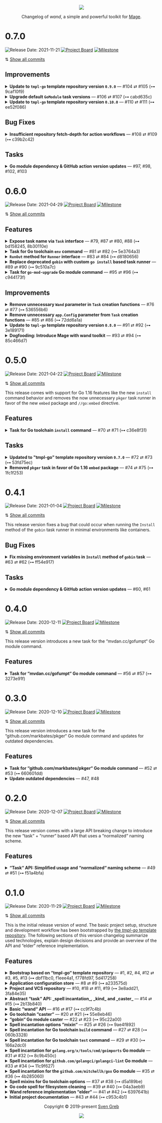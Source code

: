 <p align="center"><img src="https://raw.githubusercontent.com/svengreb/wand/main/assets/images/repository-hero.svg?sanitize=true"/></p>

<p align="center">Changelog of <em>wand</em>, a simple and powerful toolkit for <a href="https://magefile.org" target="_blank" rel="noreferrer">Mage</a>.</p>

<!--lint disable no-duplicate-headings no-duplicate-headings-in-section-->

# 0.7.0

![Release Date: 2021-11-21](https://img.shields.io/static/v1?style=flat-square&label=Release%20Date&message=2021-11-21&colorA=4c566a&colorB=88c0d0) [![Project Board](https://img.shields.io/static/v1?style=flat-square&label=Project%20Board&message=0.7.0&logo=github&logoColor=eceff4&colorA=4c566a&colorB=88c0d0)](https://github.com/svengreb/wand/projects/11) [![Milestone](https://img.shields.io/static/v1?style=flat-square&label=Milestone&message=0.6.0&logo=github&logoColor=eceff4&colorA=4c566a&colorB=88c0d0)](https://github.com/svengreb/wand/milestone/8)

⇅ [Show all commits][157]

## Improvements

<details>
<summary><strong>Update to <code>tmpl-go</code> template repository version <code>0.9.0</code></strong> — #104 ⇄ #105 (⊶ 9caf10f9)</summary>

↠ Updated to [`tmpl-go` version `0.9.0`][164] which…

1. [updated to `golangci-lint` version `1.43.0`][165] — new linters are introduced and configurations of already supported ones are improved or added.
2. [updated the Go module to Go `1.17`][166].
3. [optimized the GitHub action workflows for Go and Node][167] — the `ci` workflow has been optimized by splitting it into new `ci-go` and `ci-node` workflows.
4. [updated to the `tmpl` template repository version `0.10.0`][168].

See the [full `tmpl-go` version `0.9.0` changelog][164] for all details.

</details>

<details>
<summary><strong>Upgrade default <code>GoModule</code> task versions</strong> — #106 ⇄ #107 (⊶ cabd635c)</summary>

↠ Most of the [`GoModule` tasks][169] used an outdated default Go module version so the following tasks have been updated and adjusted to the currently latest versions:

1. [mvdan.cc/gofumpt][170] — The [`github.com/svengreb/wand/pkg/task/gofumpt` task][171] used version `v0.1.1` and has been updated to [version `0.2.0`][170] by…
   1.1 removing the `-r` flag which has been removed in favor of `gofmt -r`.
   1.2 removing the `-s` flag ([`WithSimplify` option][173]) as it is always enabled.
2. [golang.org/x/tools/cmd/goimports][58] — The [`github.com/svengreb/wand/pkg/task/goimports` task][175] used version `v0.1.0` and has been updated to [version `0.1.7`][176].
3. [github.com/golangci/golangci-lint/cmd/golangci-lint][177] — The [`github.com/svengreb/wand/pkg/task/golangcilint` task][178] used version `v1.39.0` and has been updated to [version `1.43.0`][179]. The configuration has already been updated in #104.

</details>

<details>
<summary><strong>Update to <code>tmpl-go</code> template repository version <code>0.10.0</code></strong> — #110 ⇄ #111 (⊶ ee52f086)</summary>

↠ Updated to [`tmpl-go` version `0.10.0`][184] which…

1. [disables `golangci-lint`'s default excluded issues][185] — this prevents that explicitly enabled rules are not ignored due to the default set of excluded issues.
2. [caches Go dependencies and build outputs in `ci-go` workflow][186] — this improves the workflow execution time.

See the [full `tmpl-go` version `0.10.0` changelog][184] for all details.

</details>

## Bug Fixes

<details>
<summary><strong>Insufficient repository fetch-depth for action workflows</strong> — #108 ⇄ #109 (⊶ c39b2c42)</summary>

↠ The [GitHub action workflows][180] uses the [`actions/checkout` action][181] to fetch the repository that triggered the workflow. However, by default only the history of the latest commit was fetched which resulted in errors when _wand_ tried to extract repository metadata information like the amount of commits ahead of the latest commit. As an example this can be seen when [running the `bootstrap` command in the `test` job of the `ci-go` workflow][182] which failed with an `object not found` error because the history only contained a single commit.

To fix this problem `action/checkout` provides an option to [fetch all history for all tags and branches][183] which is now used to prevent errors like this in the pipeline.

</details>

## Tasks

<details>
<summary><strong>Go module dependency & GitHub action version updates</strong> — #97, #98, #102, #103</summary>

↠ Bumped outdated Go module dependencies and GitHub actions to their latest versions:

- #97 (⊶ 03ab1043) [`github.com/fatih/color`][158] from [v1.10.0 to v1.11.0][159]
- #98 (⊶ 7b2ac860) [`github.com/fatih/color`][158] from [v1.11.0 to v1.12.0][160]
- #102 (⊶ eecbc520) [`github.com/fatih/color`][158] from [v1.12.0 to v1.13.0][161]
- #103 (⊶ b8b906c4) [`actions/setup-node`][115] from [v2.1.5 to v2.4.1][163]

</details>

# 0.6.0

![Release Date: 2021-04-29](https://img.shields.io/static/v1?style=flat-square&label=Release%20Date&message=2021-04-29&colorA=4c566a&colorB=88c0d0) [![Project Board](https://img.shields.io/static/v1?style=flat-square&label=Project%20Board&message=0.6.0&logo=github&logoColor=eceff4&colorA=4c566a&colorB=88c0d0)](https://github.com/svengreb/wand/projects/10) [![Milestone](https://img.shields.io/static/v1?style=flat-square&label=Milestone&message=0.6.0&logo=github&logoColor=eceff4&colorA=4c566a&colorB=88c0d0)](https://github.com/svengreb/wand/milestone/7)

⇅ [Show all commits][133]

## Features

<details>
<summary><strong>Expose task name via <code>Task</code> interface</strong> — #79, #87 ⇄ #80, #88 (⊶ bd158245, 8b30110e)</summary>

↠ Most tasks provided a `TaskName` package constant that contained the name of the task, but this was not an idiomatic and consistent way. To make sure that this information is part of the API, the new `Name() string` method has been added to the [`Task` interface][18].

</details>

<details>
<summary><strong>Task for Go toolchain <code>env</code> command</strong> — #81 ⇄ #82 (⊶ 5e3764a3)</summary>

↠ To support the [`go env` command of the Go toolchain][9], a new [`Task`][18] has been implemented in the new [`env`][144] package that can be used through a [Go toolchain `Runner`][14].
The task is customizable through the following functions:

- `WithEnv(env map[string]string) env.Option` — sets the task specific environment.
- `WithEnvVars(envVars ...string) env.Option` — sets the names of the target environment variables.
- `WithExtraArgs(extraArgs ...string) env.Option` — sets additional arguments to pass to the command.

</details>

<details>
<summary><strong><code>RunOut</code> method for <code>Runner</code> interface</strong> — #83 ⇄ #84 (⊶ d8180656)</summary>

↠ The `Run` method of the [`Runner` interface][153] allows to run a command, but did not return its output. This was blocking when running commands like `go env GOBIN` to [get the path to the `GOBIN` environment variable][141].
To support such uses cases, the new `RunOut(Task) (string, error)` method has been added to the `Runner` interface that runs a command and returns its output.

</details>

<details>
<summary><strong>Replace deprecated <code>gobin</code> with custom <code>go install</code> based task runner</strong> — #89 ⇄ #90 (⊶ 9c510a7c)</summary>

↠ This feature supersedes #78 which documents how the [official deprecation][136] of [`gobin`][8] in favor of the new Go 1.16 [`go install pkg@version`][9] syntax feature should have been handled for this project. The idea was to replace the [`gobin` task runner][148] with a one that leverages [bingo][132], a project similar to `gobin`, that comes with many great features and also allows to manage development tools on a per-module basis. The problem is that `bingo` uses some non-default and nontransparent mechanisms under the hood and automatically generates files in the repository without the option to disable this behavior. It does not make use of the `go install` command but relies on custom dependency resolution mechanisms, making it prone to future changes in the Go toolchain and therefore not a good choice for the maintainability of projects.

### `go install` is still not perfect

Support for the new `go install` features, which allow to install commands without affecting the `main` module, have already been added in #71 as an alternative to `gobin`, but one significant problem was still not addressed: install module/package executables globally without overriding already installed executables of different versions.
Since `go install` will always place compiled binaries in the path defined by `go env GOBIN`, any already existing executable with the same name will be replaced. It is not possible to install a module command with two different versions since `go install` still messes up the local user environment.

### The Workaround: Hybrid `go install` task runner

The solution was to implement a custom [`Runner`][17] that uses `go install` under the hood, but places the compiled executable in a custom cache directory instead of `go env GOBIN`. The runner checks if the executable already exists, installs it if not so, and executes it afterwards.

The concept of storing dependencies locally on a per-project basis is well-known from the [`node_modules` directory][155] of the [Node][4] package manager [npm][3]. Storing executables in a cache directory within the repository (not tracked by Git) allows to use `go install` mechanisms while not affect the global user environment and executables stored in `go env GOBIN`. The runner achieves this by changing the `GOBIN` environment variable to the custom cache directory during the execution of `go install`. This way it bypasses the need for “dirty hacks“ while using a custom output path.

The only known disadvantage is the increased usage of storage disk space, but since most Go executables are small in size anyway, this is perfectly acceptable compared to the clearly outweighing advantages.

Note that the runner dynamically runs executables based on the given task so `Validate() error` is a _NOOP_.

### Upcoming Changes

The solution described above works totally fine, but is still not a clean solution that uses the Go toolchain without any special logic so as soon as the following changes are made to the Go toolchain (Go 1.17 or later), the custom runner will be removed again:

- [golang/go/issues#42088][134] — tracks the process of adding support for the Go module syntax to the `go run` command. This will allow to let the Go toolchain handle the way how compiled executable are stored, located and executed.
- [golang/go#44469][135] — tracks the process of making `go install` aware of the `-o` flag like the `go build` command which is the only reason why the custom runner has been implemented.

### Further Adjustments

Because the new custom task runner dynamically runs executables based on the given task, the [`Bootstrap` method][147] of the [`Wand`][19] reference implementation [`Elder`][143] now additionally allows to pass Go module import paths, optionally including a version suffix (`pkg@version`), to install executables from Go module-based `main` packages into the local cache directory. This way the local development environment can be set up, for e.g. by running it as [startup task][154] in _JetBrains_ IDEs.
The method also ensures that the local cache directory exists and will create a `.gitignore` file that includes ignore pattern for the cache directory.

</details>

<details>
<summary><strong>Task for <code>go-mod-upgrade</code> Go module command</strong> — #95 ⇄ #96 (⊶ c944173f)</summary>

↠ The [github.com/oligot/go-mod-upgrade][137] Go module provides the `go-mod-upgrade` command, a tool that to update outdated Go module dependencies interactively.

To configure and run the `go-mod-upgrade` command, a new [`task.GoModule`][15] has been implemented in the new [`gomodupgrade`][145] package. It can be be run using a [command runner][17] that handles tasks of kind [`KindGoModule`][16].

The task is customizable through the following functions:

- `WithEnv(map[string]string) gomodupgrade.Option` — sets the task specific environment.
- `WithExtraArgs(...string) gomodupgrade.Option` — sets additional arguments to pass to the command.
- `WithModulePath(string) gomodupgrade.Option` — sets the module import path.
- `WithModuleVersion(*semver.Version) gomodupgrade.Option` — sets the module version.

The [`Elder`][11] reference implementation will provide a new [`GoModUpgrade` method][142].

</details>

## Improvements

<details>
<summary><strong>Remove unnecessary <code>Wand</code> parameter in <code>Task</code> creation functions</strong> — #76 ⇄ #77 (⊶ 536556b6)</summary>

↠ Most `Task` creation functions [<sup>1</sup>][149] [<sup>2</sup>][150] [<sup>3</sup>][151] [<sup>4</sup>][152] required a `Wand` as parameter which was not used but blocked the internal usage for task runners. Therefore these parameters have been removed. When necessary, it can be added individually later on or can be reintroduced through a dedicated function with extended parameters to cover different use cases.

</details>

<details>
<summary><strong>Remove unnecessary <code>app.Config</code> parameter from <code>Task</code> creation functions</strong> — #85 ⇄ #86 (⊶ 72dd6a1a)</summary>

↠ Some functions that create a [`Task`][18] required an [`app.Config` struct][146], but most tasks did not use the data in any way. To improve the code quality and simplify the internal usage of tasks these parameters have been removed as well as the field from the structs that implement the `Task` interfaces.

</details>

<details>
<summary><strong>Update to <code>tmpl-go</code> template repository version <code>0.8.0</code></strong> — #91 ⇄ #92 (⊶ 3e189171)</summary>

↠ Updated to [`tmpl-go` version `0.8.0`][138] which [updates `golangci-lint` to version `1.39.0`][139] and [the `tmpl` repository version `0.9.0`][140].

</details>

<details>
<summary><strong>Dogfooding: Introduce Mage with wand toolkit</strong> — #93 ⇄ #94 (⊶ 85c466d7)</summary>

↠ The project only used _GitHub Action_ workflows for CI but not _Mage_ to automate tasks for itself though.
Following the [“dogfooding“ concept][156] _Mage_ has finally been added to the repository, using wand as toolkit through the [`Elder` wand reference][143] implementation.

</details>

# 0.5.0

![Release Date: 2021-04-22](https://img.shields.io/static/v1?style=flat-square&label=Release%20Date&message=2021-04-22&colorA=4c566a&colorB=88c0d0) [![Project Board](https://img.shields.io/static/v1?style=flat-square&label=Project%20Board&message=0.5.0&logo=github&logoColor=eceff4&colorA=4c566a&colorB=88c0d0)](https://github.com/svengreb/wand/projects/9) [![Milestone](https://img.shields.io/static/v1?style=flat-square&label=Milestone&message=0.5.0&logo=github&logoColor=eceff4&colorA=4c566a&colorB=88c0d0)](https://github.com/svengreb/wand/milestone/6)

⇅ [Show all commits][123]

This release comes with support for Go 1.16 features like the new `install` command behavior and removes the now unnecessary `pkger` task runner in favor of the new `embed` package and `//go:embed` directive.

## Features

<details>
<summary><strong>Task for Go toolchain <code>install</code> command</strong> — #70 ⇄ #71 (⊶ c36e8f31)</summary>

↠ As of Go version 1.16 [`go install $pkg@$version`][125] allows to install commands without affecting the `main` module. Additionally commands like `go build` and `go test` no longer modify `go.mod` and `go.sum` files by default but report an error if a module requirement or checksum needs to be added or updated (as if the `-mod=readonly` flag were used).
This can be used as alternative to the already existing [`gobin` runner][129].

To support the [`go install` command of the Go toolchain][9], a new [`Task`][18] has been implemented in the new [`install`][131] package that can be used through a [Go toolchain `Runner`][14].
The task is customizable through the following functions:

- `WithEnv(env map[string]string) install.Option` — sets the task specific environment.
- `WithModulePath(path string) install.Option` — sets the module import path.
- `WithModuleVersion(version *semver.Version) install.Option` — sets the module version.

</details>

## Tasks

<details>
<summary><strong>Updated to "tmpl-go" template repository version <code>0.7.0</code></strong> — #72 ⇄ #73 (⊶ 53fd75ec)</summary>

↠ Updated to ["tmpl-go" version 0.7.0][124] which comes with updates to GitHub Actions and Node development dependencies.

</details>

<details>
<summary><strong>Removed <code>pkger</code> task in favor of Go 1.16 <code>embed</code> package</strong> — #74 ⇄ #75 (⊶ 1fc1f253)</summary>

↠ In #52 a task for the [github.com/markbates/pkger][12] Go module was added, a tool for embedding static files into Go binaries.
The issue also includes the “Official Static Assets Embedding“ section which mentions that the task might be removed later on again as soon as [Go 1.16][126] will be released as it comes with [toolchain support for embedding static assets (files)][127] through the [`embed` package][128]. Also see [markbates/pkger#114][7] for more details about the project future of `pkger`.

The [`pkger` package][130] has been removed and the `//go:embed` directive should be used instead.

</details>

# 0.4.1

![Release Date: 2021-01-04](https://img.shields.io/static/v1?style=flat-square&label=Release%20Date&message=2021-01-04&colorA=4c566a&colorB=88c0d0) [![Project Board](https://img.shields.io/static/v1?style=flat-square&label=Project%20Board&message=0.4.1&logo=github&logoColor=eceff4&colorA=4c566a&colorB=88c0d0)](https://github.com/svengreb/wand/projects/8) [![Milestone](https://img.shields.io/static/v1?style=flat-square&label=Milestone&message=0.4.1&logo=github&logoColor=eceff4&colorA=4c566a&colorB=88c0d0)](https://github.com/svengreb/wand/milestone/5)

⇅ [Show all commits][116]

This release version fixes a bug that could occur when running the `Install` method of the `gobin` task runner in minimal environments like containers.

## Bug Fixes

<details>
<summary><strong>Fix missing environment variables in <code>Install</code> method of <code>gobin</code> task</strong> — #63 ⇄ #62 (⊶ ff54e917)</summary>

↠ Fixed possible errors like

```raw
build cache is required, but could not be located: GOCACHE is not defined and neither $XDG_CACHE_HOME nor $HOME are defined
```

when running the method in minimal environments like containers by ensuring that the inherited OS environment is prepended before applying custom environment variables.

Before the [`Install` method of the `gobin` task runner][121] has set the environment of the command that gets executed initially to [`os.Environ()`][118], but has overwritten it later on with custom variables configured through the [`WithEnv(map[string]string)` option][120].

This change also improves the debugging process by including the combined output (`stdout` + `stderr`) in the error when the command execution fails.

</details>

## Tasks

<details>
<summary><strong>Go module dependency & GitHub action version updates</strong> — #60, #61</summary>

↠ Bumped outdated Go module dependencies and GitHub actions to their latest versions:

- #60 (⊶ 3fd3f8b4) [`actions/setup-node`][115] from [v2.1.3 to v2.1.4][114]
- #61 (⊶ 6dd713e5) [`github.com/magefile/mage`][119] from [v1.10.0 to v1.11.0][117] - This release finally introduces a long-time requested feature: [Target functions with arguments][122]!
  This allows to pass parameters to targets from the CLI to make functions even more dynamic.

</details>

# 0.4.0

![Release Date: 2020-12-11](https://img.shields.io/static/v1?style=flat-square&label=Release%20Date&message=2020-12-11&colorA=4c566a&colorB=88c0d0) [![Project Board](https://img.shields.io/static/v1?style=flat-square&label=Project%20Board&message=0.4.0&logo=github&logoColor=eceff4&colorA=4c566a&colorB=88c0d0)](https://github.com/svengreb/wand/projects/7) [![Milestone](https://img.shields.io/static/v1?style=flat-square&label=Milestone&message=0.4.0&logo=github&logoColor=eceff4&colorA=4c566a&colorB=88c0d0)](https://github.com/svengreb/wand/milestone/4)

⇅ [Show all commits][109]

This release version introduces a new task for the “mvdan.cc/gofumpt“ Go module command.

## Features

<details>
<summary><strong>Task for “mvdan.cc/gofumpt“ Go module command</strong> — #56 ⇄ #57 (⊶ 3273e91f)</summary>

↠ The [mvdan.cc/gofumpt][112] Go module provides the `gofumpt` command, a tool that enforces a stricter format than [`gofmt`][10] and [provides additional rules][110], while being backwards compatible. It is a modified fork of `gofmt` so it can be used as a drop-in replacement.

To configure and run the `gofumpt` command, a new [`task.GoModule`][15] has been implemented in the new [gofumpt][113] package that can be run using the [gobin command runner][13] or any other [command runner][17] that handles tasks of kind [`KindGoModule`][16].

The task is customizable through the following functions:

- `WithEnv(map[string]string) gofumpt.Option` — sets the task specific environment.
- `WithExtraArgs(...string) gofumpt.Option` — sets additional arguments to pass to the command.
- `WithExtraRules(bool) gofumpt.Option` — indicates whether `gofumpt`‘s extra rules should be enabled. See the [repository documentation for a listing of available rules][110].
- `WithListNonCompliantFiles(bool) gofumpt.Option` — indicates whether files, whose formatting are not conform to the style guide, are listed.
- `WithModulePath(string) gofumpt.Option` — sets the module import path.
- `WithModuleVersion(*semver.Version) gofumpt.Option` — sets the module version.
- `WithPaths(...string) gofumpt.Option` — sets the paths to search for Go source files. By default all directories are scanned recursively starting from the current working directory.
- `WithReportAllErrors(bool) gofumpt.Option` — indicates whether all errors should be printed instead of only the first 10 on different lines.
- `WithSimplify(bool) gofumpt.Option` — indicates whether code should be simplified.

The “elder“ reference implementation provides the new [`Gofumpt` method][111].

</details>

# 0.3.0

![Release Date: 2020-12-10](https://img.shields.io/static/v1?style=flat-square&label=Release%20Date&message=2020-12-10&colorA=4c566a&colorB=88c0d0) [![Project Board](https://img.shields.io/static/v1?style=flat-square&label=Project%20Board&message=0.3.0&logo=github&logoColor=eceff4&colorA=4c566a&colorB=88c0d0)](https://github.com/svengreb/wand/projects/6) [![Milestone](https://img.shields.io/static/v1?style=flat-square&label=Milestone&message=0.3.0&logo=github&logoColor=eceff4&colorA=4c566a&colorB=88c0d0)](https://github.com/svengreb/wand/milestone/3)

⇅ [Show all commits][97]

This release version introduces a new task for the “github.com/markbates/pkger“ Go module command and updates for outdated dependencies.

## Features

<details>
<summary><strong>Task for “github.com/markbates/pkger“ Go module command</strong> — #52 ⇄ #53 (⊶ 660601dd)</summary>

↠ The [github.com/markbates/pkger][12] Go module provides the `pkger` command, a tool for embedding static files into Go binaries.

To configure and run the `pkger` command, a new [`task.GoModule`][15] has been implemented in a the [pkger][107] package that can be run using the [gobin command runner][13] or any other [command runner][17] that handles tasks of kind [`KindGoModule`][16].

The task is customizable through the following functions:

- `WithEnv(env map[string]string) pkger.Option` — sets the task specific environment.
- `WithExtraArgs(extraArgs ...string) pkger.Option` — sets additional arguments to pass to the command.
- `WithIncludes(includes ...string) pkger.Option` — adds the relative paths of files and directories that should be included.
  By default the paths will be detected by `pkger` itself when used within any of the packages of the target Go module.
- `WithModulePath(path string) pkger.Option` — sets the module import path.
- `WithModuleVersion(version *semver.Version) pkger.Option` — sets the module version.

The “elder“ reference implementation provides the new [`Pkger` method][104] including the handling of the [“monorepo“ workaround](#monorepo-workaround).

### Official “Static Assets Embedding“

Please note that the _pkger_ project might be superseded and discontinued due to the official Go toolchain [support for embedding static assets (files)][98] that will most probably be released with [Go version 1.16][6].

Please see the official [draft document][108] and [markbates/pkger#114][7] for more details.

### “Monorepo“ Workaround

_pkger_ tries to mimic the Go standard library and the way how the Go toolchain handles modules, but is therefore also affected by its problems and edge cases.
When the `pkger` command is used from the root of a Go module repository, the directory where the `go.mod` file is located, and there is no valid Go source file, the command will fail because it internally uses the same logic like the [`list` command of the Go toolchain][103] (`go list`).
Therefore a “dummy“ Go source file may need to be created as a workaround. This is mostly only required for repositories that use a [“monorepo“ layout][21] where one or more `main` packages are placed in a subdirectory relative to the root directory, e.g. `apps` or `cmd`. For repositories where the root directory already has a Go package, that does not contain any build constraints/tags, or uses a “library“ layout, a “dummy“ file is probably not needed.
Please see [markbates/pkger#109][100] and [markbates/pkger#121][101] for more details.

The new [`Pkger` method][104] of the [“elder“ reference implementation][11] handles the creation of a temporary “dummy“ file that gets deleted automatically when the tasks finishes in order to avoid the need for the user to add such a file to the repository and commit it into the VCS.

</details>

<details>
<summary><strong>Update outdated dependencies</strong> — #47, #48</summary>

↠ Bumped outdated Go module dependencies to their latest versions:

- #47 (⊶ 41e11b94) [`github.com/Masterminds/semver/v3`][106] from [3.1.0 to 3.1.1][102] — Fixes an issue with generated regular expression operations.
- #48 (⊶ 41e11b94) [`github.com/imdario/mergo`][105] from [0.3.9 to 0.3.11][99] — Includes a bunch of bug fixes that were pending, removes unused test code, reverts a faulty PR and announces a code freeze in preparation for a “cleanroom“ implementation with a new API in order to allow the codebase to be maintainable and clear again.

</details>

# 0.2.0

![Release Date: 2020-12-07](https://img.shields.io/static/v1?style=flat-square&label=Release%20Date&message=2020-12-07&colorA=4c566a&colorB=88c0d0) [![Project Board](https://img.shields.io/static/v1?style=flat-square&label=Project%20Board&message=0.2.0&logo=github&logoColor=eceff4&colorA=4c566a&colorB=88c0d0)](https://github.com/svengreb/wand/projects/5) [![Milestone](https://img.shields.io/static/v1?style=flat-square&label=Milestone&message=0.2.0&logo=github&logoColor=eceff4&colorA=4c566a&colorB=88c0d0)](https://github.com/svengreb/wand/milestone/2)

⇅ [Show all commits][87]

This release version comes with a large API breaking change to introduce the new “task“ + “runner“ based API that uses a “normalized“ naming scheme.

## Features

<details>
<summary><strong>“Task“ API: Simplified usage and “normalized“ naming scheme</strong> — #49 ⇄ #51 (⊶ f51a4bfa)</summary>

↠ With #14 the “abstract“ _wand_ API was introduced with a naming scheme is inspired by the fantasy novel [“Harry Potter“][22] that was used to to define interfaces.
The main motivation was to create a matching naming to the overall “magic“ topic and the actual target project [Mage][1], but in retrospect this is way too abstract and confusing.

The goal of this change was to…

- rewrite the API to **make it way easier to use**.
- use a **“normal“ naming scheme**.
- improve all **documentations to be more user-scoped** and provide **guides and examples**.

#### New API Concept

The basic mindset of the API will remain partially the same, but it will be designed around the concept of **tasks** and the ways to **run** them.

##### Command Runner

[🅸 `task.Runner`][17] is a new base interface that runs a command with parameters in a specific environment. It can be compared to the previous [🅸 `cast.Caster`][60] interface, but provides a cleaner method set accepting the new [🅸 `task.Task`][18] interface.

- 🅼 `Handles() task.Kind` — returns the supported [task kind][88].
- 🅼 `Run(task.Task) error` — runs a command.
- 🅼 `Validate() error` — validates the runner.

The new [🅸 `task.RunnerExec`][93] interface is a specialized `task.Runner` and serves as an abstract representation for a command or action, in most cases a (binary) [executable][96] of external commands or Go module `main` packages, that provides corresponding information like the path to the executable. It can be compared to the previous [`BinaryCaster`][59] interface, but also comes with a cleaner method set and a more appropriate name.

- 🅼 `FilePath() string` — returns the path to the (binary) command executable.

##### Tasks

[🅸 `task.Task`][18] is the new interface that is scoped for Mage [“target“][94] usage. It can be compared to the previous [🅸 `spell.Incantation`][62] interface, but provides a smaller method set without `Formula() []string`.

- 🅼 `Kind() task.Kind` — returns the [task kind][88].
- 🅼 `Options() task.Options` — returns the [task options][92].

The new [🅸 `task.Exec`][91] interface is a specialized `task.Task` and serves as an abstract task for an executable command. It can be compared to the previous [`Binary`][89] interface, but also comes with the new `BuildParams() []string` method that enables a more flexible usage by exposing the parameters for command runner like `task.RunnerExec` and also allows to compose with other tasks. See the Wikipedia page about [the anatomy of a shell CLI][95] for more details about parameters.

- 🅼 `BuildParams() []string` — builds the parameters for a command runner where parameters can consist of options, flags and arguments.
- 🅼 `Env() map[string]string` — returns the task specific environment.

The new [🅸 `task.GoModule`][15] interface is a specialized `task.Exec` for a executable Go module command. It can be compared to the previous [`spell.GoModule`][90] interface and the method set has not changed except a renaming of the `GoModuleID() *project.GoModuleID` to the more appropriate name `ID() *project.GoModuleID`. See the official [Go module reference documentation][20] for more details about Go modules.

- 🅼 `ID() *project.GoModuleID` — returns the identifier of a Go module.

#### New API Naming Scheme

The following listing shows the new name concept and how the previous API components can be mapped to the changes:

1. **Runner** — A component that runs a command with parameters in a specific environment, in most cases a (binary) [executable][96] of external commands or Go module `main` packages. The current API component that can be compared to runners is [🅸 `cast.Caster`][60] and its specialized interfaces.
2. **Tasks** — A component that is scoped for Mage [“target“][94] usage in order to run a action. The current API component that can be compared to tasks is [🅸 `spell.Incantation`][62] and its specialized interfaces.

#### API Usage

Even though the API has been changed quite heavily, the basic usage almost did not change.

→ **A `task.Task` can only be run through a `task.Runner`!**

Before a `spell.Incantation` was passed to a `cast.Caster` in order to run it, in most cases a (binary) executable of a command that uses the `Formula() []string` method of `spell.Incantation` to pass the result as parameters.
The new API works the same: A `task.Task` is passed to a `task.Runner` that calls the `BuildParams() []string` method when the runner is specialized for (binary) executable of commands.

#### Improved Documentations

Before the documentation was mainly scoped on technical details, but lacked more user-friendly sections about topics like the way how to implement own API components, how to compose the [“elder“ reference implementation][11] or usage examples for single or [monorepo][21] project layouts.

##### User Guide

Most of the current sections have been rewritten or removed entirely while new sections now provide more user-friendly guides about how to…

- use or compose the [“elder“ reference implementation][11].
- build own tasks and runners using the new API.
- structure repositories independent of the layout, single or “monorepo“.

##### Usage Examples

Some examples have been added, that are linked and documented in the user guides described above, to show how to…

- use or compose the [“elder“ reference implementation][11].
- build own tasks and runners using the new API.
- structure repositories independent of the layout, single or “monorepo“.

</details>

# 0.1.0

![Release Date: 2020-11-29](https://img.shields.io/static/v1?style=flat-square&label=Release%20Date&message=2020-11-29&colorA=4c566a&colorB=88c0d0) [![Project Board](https://img.shields.io/static/v1?style=flat-square&label=Project%20Board&message=0.1.0&logo=github&logoColor=eceff4&colorA=4c566a&colorB=88c0d0)](https://github.com/svengreb/wand/projects/4) [![Milestone](https://img.shields.io/static/v1?style=flat-square&label=Milestone&message=0.1.0&logo=github&logoColor=eceff4&colorA=4c566a&colorB=88c0d0)](https://github.com/svengreb/wand/milestone/1)

⇅ [Show all commits][23]

This is the initial release version of _wand_.
The basic project setup, structure and development workflow has been bootstrapped by [the _tmpl-go_ template repository][35].
The following sections of this version changelog summarize used technologies, explain design decisions and provide an overview of the API and “elder“ reference implementation.

## Features

<details>
<summary><strong>Bootstrap based on “tmpl-go“ template repository</strong> — #1, #2, #4, #12 ⇄ #3, #5, #13 (⊶ dbf11bc0, f1eee4a1, f778fd97, 5d417258)</summary>

<p align="center"><img src="https://github.com/svengreb/tmpl-go/blob/main/assets/images/repository-hero.svg?raw=true"/></p>

↠ Bootstrapped the basic project setup, structure and development workflow [from version 0.3.0][33] of the [“tmpl-go“ template repository][35].
Project specific files like the repository hero image, documentations and GitHub issue/PR templates have been adjusted.

</details>

<details>
<summary><strong>Application configuration store</strong> — #8 ⇄ #9 (⊶ a233575d)</summary>

↠ Like described in [the `/apps` directory documentation][34] of the _tmpl-go_ template repository, _wand_ also aims to support the [monorepo][21] layout.
In order to manage multiple applications, their information and metadata is recorded in a configuration store where each entry is identified by a unique ID, usually the name of the application. The `pkg/app` package provides two interfaces and an unexported struct that implements it that can be used through the exported `NewStore() Store` function.

- 🆃 `pkg/app.Config` — A `struct` type that holds information and metadata of an application.
- 🅸 `pkg/app.Store` — A storage that provides methods to record application configurations:
  - `Add(*Config)` — Adds a application configuration.
  - `Get(string) (*Config, error)` — Returns the application configuration for the given name or nil along with an error when not stored.
- 🆃 `appStore` — A storage for application configurations.
- 🅵 `NewStore() Store` — Creates a new store for application configurations.

</details>

<details>
<summary><strong>Project and VCS repository</strong> — #10, #18 ⇄ #11, #19 (⊶ 3e8add21, 3fa84e35)</summary>

↠ In [GH-9][38] the store and configuration for applications has been implemented. _wand_ applications are not standalone but part of a project which in turn is stored in a repository of [a VCS like Git][39]. In case of _wand_ this can also be a [monorepo][21] to manage multiple applications, but there is always only a single project which all these applications are part of.
To store project and VCS repository information, some of the newly implemented packages provide the following types:

- 🆃 `pkg/project.Metadata` — A `struct` type that stores information and metadata of a project.
- 🆃 `pkg/project.GoModuleID` — A `struct` type that stores partial information to identify a [Go module][20].
- 🆃 `pkg/vcs.Kind` — A `struct` type that defines the kind of a `pkg/vcs.Repository`.
- 🅸 `pkg/vcs.Repository` — A `interface` type to represents a VCS repository that provides methods to receive repository information:
  - `Kind() Kind` — returns the repository `pkg/vcs.Kind`.
  - `DeriveVersion() error` — derives the repository version based on the `pkg/vcs.Kind`.
  - `Version() interface{}` — returns the repository version.
- 🆃 `pkg/vcs/git.Git` — A `struct` type that implements `pkg/vcs.Repository` to represent a [Git][2] repository.
- 🆃 `pkg/vcs/git.Version` — A `struct` type that stores version information and metadata derived from a [Git][2] repository.
- 🆃 `pkg/vcs/none.None` — A `struct` type that implements `pkg/vcs.Repository` to represent a nonexistent repository.

</details>

<details>
<summary><strong>Abstract “task“ API: _spell incantation_, _kind_ and _caster_</strong> — #14 ⇄ #15 (⊶ 2b13b840)</summary>

↠ The _wand_ API is inspired by the fantasy novel [“Harry Potter“][22] and uses an abstract view to define interfaces. The main motivation to create a matching naming to the overall “magic“ topic and the actual target project [Mage][1]. This might be too abstract for some, but is kept understandable insofar as it should allow everyone to use the “task“ API and to derive their own tasks from it.

- 🅸 `cast.Caster` — A `interface` type that casts a `spell.Incantation` using a command for a specific `spell.Kind`:
  - `Cast(spell.Incantation) error` — casts a spell incantation.
  - `Handles() spell.Kind` — returns the spell kind that can be casted.
  - `Validate() error` — validates the caster command.
- 🅸 `cast.BinaryCaster` — A `interface` type that composes `cast.Caster` to run commands using a binary executable:
  - `GetExec() string` — returns the path to the binary executable of the command.
- 🅸 `spell.Incantation` — A `interface` type that is the abstract representation of parameters for a command or action:
  - `Formula() []string` — returns all parameters of a spell.
  - `Kind() Kind` — returns the Kind of a spell.
  - `Options() interface{}` — return the options of a spell.
- 🅸 `cast.Binary` — A `interface` type that composes `cast.Caster` for commands which are using a binary executable:
  - `Env() map[string]string` — returns additional environment variables.
- 🅸 `cast.GoCode` — A `interface` type that composes `cast.Caster` for actions that can be casted without a `cast.Caster`:
  - `Cast() (interface{}, error)` — casts itself.
- 🅸 `cast.GoModule` — A `interface` type that composes `cast.Binary` for commands that are compiled from a [Go module][20]
  - `GoModuleID() *project.GoModuleID` — returns the identifier of a Go module.
- 🆃 `spell.Kind` — A `struct` type that defines the kind of a spell.

The API components can be roughly translated to their purpose:

- `cast.Caster` → an executable command
  It validates the command and defines which `spell.Kind` can be handled by this caster. It could be executed without parameters (`spell.Incantation`), but in most cases needs at least one parameter.
  - `cast.BinaryCaster` → a composed `cast.Caster` to run commands using a binary executable.
    It ensures that the executable file exists and stores information like the path. It could also be executed without parameters (`spell.Incantation`), but would not have any effect im many cases.
- `spell.Incantation` → the parameters of a executable command
  It assemble all parameters based on the given options and ensures the they are correctly formatted for the execution in a shell environment. Except for special incantations like `spell.GoCode` a incantation cannot be used alone but must be passed to a `cast.Caster` that is able to handle the `spell.Kind` of this incantation.
  - `spell.Binary` → a composed `spell.Incantation` to run commands that are using binary executable.
    It can inject or override environment variables in the shell environment in which the the command will be run.
  - `spell.GoCode` → a composed `spell.Incantation` for pure Go code instead of a (binary) executable command.
    It can “cast itself“, e.g. to simply delete a directory using packages like `os` from the Go standard library. It has been designed this way to also allow such tasks to be handled by the incantation API.
  - `spell.GoModule` → a composed `spell.Binary` to run binary commands managed by a [Go module][20], in other words executables installed in `GOBIN` or received via `go get`.
    It requires the module identifier (`path@version`) in order to download and run the executable.

</details>

<details>
<summary><strong>Basic “wand“ API</strong> — #16 ⇄ #17 (⊶ cc9f7c4b)</summary>

↠ In [GH-15][37] some parts of the _wand_ API have been implemented in form of spell _incantations_, _kinds_ and _casters_, inspired by the fantasy novel [“Harry Potter“][22] as an abstract view to define interfaces. In [GH-9][38] and [GH-11][36] the API implementations for an application configuration store as well as project and VCS repository metadata were introduced.
These implementations are usable in a combined form via the main _wand_ API that consists of the following types:

- 🅸 `wand.Wand` — A `interface` type that manages a project and its applications and stores their metadata. Applications are registered using a unique name and the stored metadata can be received based on this name:
  - `GetAppConfig(appName string) (app.Config, error)` — returns an application configuration.
  - `GetProjectMetadata() project.Metadata` — returns the project metadata.
  - `RegisterApp(name, displayName, pathRel string) error` — registers a new application.
- 🆃 `wand.ctxKey` — A `struct` type that serves as context key used to wrap a `wand.Wand`.
- 🅵 `wand.GetCtxKey() interface{}` — A `func` type that returns the key used to wrap a `wand.Wand`.
- 🅵 `wand.WrapCtx(parentCtx context.Context, wand Wand) context.Context` — A `func` type that wraps the given `wand.Wand` into the parent context. Use `wand.GetCtxKey() interface{}` to receive the key used to wrap the `wand.Wand`.

</details>

<details>
<summary><strong>Go toolchain “caster“</strong> — #20 ⇄ #21 (⊶ 55e8eb46)</summary>

↠ To use the Go toolchain, also known as [the `go` command][45], a new [caster][60] (introduced in #14) has been implemented.
The new [`ErrCast`][78] `struct` type unifies the handling of errors in the [cast][42] package.

The [`Validate` function][52] of the new caster returns an error of type `*cast.ErrCast` when the `go` binary executable does not exist at the configured path or when it is also not available in the [executable search paths][86] of the current environment.

</details>

<details>
<summary><strong>“gobin“ Go module caster</strong> — #22 ⇄ #23 (⊶ 95c22a00)</summary>

##### Go Executable Installation

When installing a Go executable from within a [Go module][20] directory using the [`go install` command][9], it is installed into the Go executable search path that is defined through [the `GOBIN` environment variable][47] and can also be shown and modified using the [`go env` command][49]. Even though the executable gets installed globally, the [`go.mod` file][83] will be updated to include the installed packages since this is the default behavior of [the `go get` command][48] when running in [_module_ mode][40].

Next to this problem, the installed executable will also overwrite any executable of the same module/package that was installed already, but maybe from a different version. Therefore only one version of a executable can be installed at a time which makes it impossible to work on different projects that use the same tool but with different versions.

##### History & Future

The local installation of executables built from Go modules/packages has always been a somewhat controversial point which unfortunately, partly for historical reasons, does not offer an optimal and user-friendly solution up to now. The [`go` command][45] is a fantastic toolchain that provides many great features one would expect to be provided out-of-the-box from a modern and well designed programming language without the requirement to use a third-party solution: from compiling code, running unit/integration/benchmark tests, quality and error analysis, debugging utilities and many more.
Unfortunately the way the [`go install` command][9] of Go versions less or equal to 1.15 handles the installation of an Go module/package executable is still not optimal.

The general problem of tool dependencies is a long-time known issue/weak point of the current Go toolchain and is a highly rated change request from the Go community with discussions like [golang/go#30515][27], [golang/go#25922][25] and [golang/go#27653][26] to improve this essential feature, but they‘ve been around for quite a long time without a solution that works without introducing breaking changes and most users and the Go team agree on.
Luckily, this topic was finally picked up for [the next upcoming Go release version 1.16][6] and [gh-golang/go#40276][5] introduces a way to install executables in module mode outside a module. The [release note preview also already includes details about this change][41] and how installation of executables from Go modules will be handled in the future.

##### The Workaround

Beside the great news and anticipation about an official solution for the problem the usage of a workaround is almost inevitable until Go 1.16 is finally released.

The [official Go wiki][24] provides a section on [“How can I track tool dependencies for a module?”][84] that describes a workaround that tracks tool dependencies. It allows to use the Go module logic by using a file like `tools.go` with a dedicated `tools` build tag that prevents the included module dependencies to be picked up included for normal executable builds. This approach works fine for non-main packages, but CLI tools that are only implemented in the `main` package can not be imported in such a file.

In order to tackle this problem, a user from the community created [gobin][8], _an experimental, module-aware command to install/run main packages_.
It allows to install or run main-package commands without “polluting“ the `go.mod` file by default. It downloads modules in version-aware mode into a binary cache path within [the systems cache directory][64].
It prevents problems due to already globally installed executables by placing each version in its own directory. The decision to use a cache directory instead of sub-directories within the `GOBIN` path keeps the system clean.

_gobin_ is still in an early development state, but has already received a lot of positive feedback and is used in many projects. There are also members of the core Go team that have contributed to the project and the chance is high that the changes for Go 1.16 were influenced or partially ported from it.
It is currently the best workaround to…

1. …prevent the Go toolchain to pick up the [`GOMOD` environment variable][49] (see [`go env GOMOD`][49]) that is initialized automatically with the path to the `go.mod` file in the current working directory.
2. …install module/package executables globally without “polluting“ the `go.mod` file.
3. …install module/package executables globally without overriding already installed executables of different versions.

See [gobin‘s FAQ page][32] in the repository wiki for more details about the project.

#### The Go Module Caster

To allow to manage the tool dependency problem, _wand_ uses `gobin` through [a new caster][76] that prevents the “pollution“ of the project `go.mod` file and allows to…

1. …install `gobin` itself into `GOBIN` ([`go env GOBIN`][49]).
2. …cast any [spell incantation][62] of kind [`KindGoModule`][51] by installing the executable globally into the dedicated `gobin` cache.

</details>

<details>
<summary><strong>Spell incantation options “mixin“</strong> — #25 ⇄ #26 (⊶ 9ae4f892)</summary>

↠ To allow to compose, manipulate and read spell incantation options after the initial creation, two new types have been added for the [spell][67] package:

- 🅸 `spell.Options` — A `interface` type as a generic representation for `spell.Incantation` options.
- 🅸 `spell.Mixin` — A `interface` type that allows to compose functions that process `spell.Options` of `spell.Incantation`s.
  - `Apply(Options) (Options, error)` — applies generic `spell.Options` to `spell.Incantation` options.

</details>

<details>
<summary><strong>Spell incantation for Go toolchain <code>build</code> command</strong> — #27 ⇄ #28 (⊶ 060b3328)</summary>

↠ To run the `go build` command of the Go toolchain, a new [`spell.Incantation`][62] has been implemented in the new [build][71] package that can be used through a [Go toolchain caster][77].
The spell incantation is configurable through the following functions:

- `WithBinaryArtifactName(name string) build.Option` — sets the name for the binary build artifact.
- `WithCrossCompileTargetPlatforms(platforms ...string) build.Option` — sets the names of cross-compile platform targets.
- `WithFlags(flags ...string) build.Option` — sets additional flags to pass to the Go `build` command along with the base Go flags.
- `WithGoOptions(goOpts ...spellGo.Option) build.Option` — sets shared Go toolchain commands options.
- `WithOutputDir(dir string) build.Option` — sets the output directory, relative to the project root, for compilation artifacts.

To unify further implementations for the Go toolchain, a new `struct` type is available in the [golang][70] package to store global/shared Go toolchain options that are shared between multiple Go toolchain commands:

- `WithAsmFlags(asmFlags ...string) golang.Option` — sets flags to pass on each `go tool asm` invocation.
- `WithRaceDetector(enableRaceDetector bool) golang.Option` — indicates if the race detector should be enabled.
- `WithTrimmedPath(enableTrimPath bool) golang.Option` — indicates if all file system paths should be removed from the resulting executable.
- `WithEnv(env map[string]string) golang.Option` — adds or overrides Go toolchain command specific environment variables.
- `WithFlags(flags ...string) golang.Option` — sets additional Go toolchain command flags.
- `WithFlagsPrefixAll(flagsPrefixAll bool) golang.Option` — indicates if the values of `-asmflags` and `-gcflags` should be prefixed with the `all=` pattern in order to apply to all packages.
- `WithGcFlags(gcFlags ...string) golang.Option` — sets flags to pass on each `go tool compile` invocation.
- `WithLdFlags(ldFlags ...string) golang.Option` — sets flags to pass on each `go tool link` invocation.
- `WithMixins(mixins ...spell.Mixin) golang.Option` — sets `spell.Mixin`s that can be applied by option consumers.
- `WithTags(tags ...string) golang.Option` — sets Go toolchain tags.

The new [`CompileFormula(opts ...Option) []string` function][53] can be used to compile the formula for these options.

</details>

<details>
<summary><strong>Spell incantation for Go toolchain <code>test</code> command</strong> — #29 ⇄ #30 (⊶ 166a2dc0)</summary>

↠ To run the `go test` command of the Go toolchain, a new [`spell.Incantation`][62] is available in the new [test][72] package that can be used through a [Go toolchain caster][77].
The spell incantation is customizable through the following functions:

- `WithBlockProfileOutputFileName(blockProfileOutputFileName string) test.Option` — sets the file name for the Goroutine blocking profile file.
- `WithCoverageProfileOutputFileName(coverageProfileOutputFileName string) test.Option` — sets the file name for the test coverage profile file.
- `WithCPUProfileOutputFileName(cpuProfileOutputFileName string) test.Option` — sets the file name for the CPU profile file.
- `WithBlockProfile(withBlockProfile bool) test.Option` — indicates if the tests should be run with a Goroutine blocking profiling.
- `WithCoverageProfile(withCoverageProfile bool) test.Option` — indicates if the tests should be run with coverage profiling.
- `WithCPUProfile(withCPUProfile bool) test.Option` — indicates if the tests should be run with CPU profiling.
- `WithFlags(flags ...string) test.Option` — sets additional flags that are passed to the Go "test" command along with the shared Go flags.
- `WithGoOptions(goOpts ...spellGo.Option) test.Option` — sets shared Go toolchain command options.
- `WithMemProfile(withMemProfile bool) test.Option` — indicates if the tests should be run with memory profiling.
- `WithMemoryProfileOutputFileName(memoryProfileOutputFileName string) test.Option` — sets the file name for the memory profile file.
- `WithMutexProfile(withMutexProfile bool) test.Option` — indicates if the tests should be run with mutex profiling.
- `WithMutexProfileOutputFileName(mutexProfileOutputFileName string) test.Option` — sets the file name for the mutex profile file.
- `WithOutputDir(outputDir string) test.Option` — sets the output directory, relative to the project root, for reports like coverage or benchmark profiles.
- `WithoutCache(withoutCache bool) test.Option` — indicates if the tests should be run without test caching that is enabled by Go by default.
- `WithPkgs(pkgs ...string) test.Option` — sets the list of packages to test.
- `WithTraceProfile(withTraceProfile bool) test.Option` — indicates if the tests should be run with trace profiling.
- `WithTraceProfileOutputFileName(traceProfileOutputFileName string) test.Option` — sets the file name for the execution trace profile file.
- `WithVerboseOutput(withVerboseOutput bool) test.Option` — indicates if the test output should be verbose.

</details>

<details>
<summary><strong>Spell incantation for <code>golang.org/x/tools/cmd/goimports</code> Go module</strong> — #31 ⇄ #32 (⊶ 8c9b450c)</summary>

↠ The [golang.org/x/tools/cmd/goimports][58] Go module allows to update Go import lines, adding missing ones and removing unreferenced ones. It also formats code in the same style as [gofmt][10] so it can be used as a replacement. The source code for the `goimports` command can be found in the [golang/tools][28] repository.

To configure and run the `goimports` command, a new [`spell.Incantation`][62] is available in the new [goimports][69] package that can be casted using the [gobin caster][76] or any other [spell caster][60] that handles [spell incantations][62] of kind [`KindGoModule`][51].

The spell incantation is customizable through the following functions:

- `WithEnv(env map[string]string) goimports.Option` — sets the spell incantation specific environment.
- `WithExtraArgs(extraArgs ...string) goimports.Option` — sets additional arguments to pass to the `goimports` command.
- `WithListNonCompliantFiles(listNonCompliantFiles bool) goimports.Option` — indicates whether files, whose formatting are not conform to the style guide, are listed.
- `WithLocalPkgs(localPkgs ...string) goimports.Option` — sets local packages whose imports will be placed after 3rd-party packages.
- `WithModulePath(path string) goimports.Option` — sets the `goimports` module import path. Defaults to `goimports.DefaultGoModulePath`.
- `WithModuleVersion(version *semver.Version) goimports.Option` — sets the `goimports` module version. Defaults to `goimports.DefaultGoModuleVersion`.
- `WithPaths(paths ...string) goimports.Option` — sets the paths to search for Go source files. By default all directories are scanned recursively starting from the current working directory.
- `WithPersistedChanges(persistChanges bool) goimports.Option` — indicates whether results are written to the source files instead of standard output.
- `WithReportAllErrors(reportAllErrors bool) goimports.Option` — indicates whether all errors should be printed instead of only the first 10 on different lines.
- `WithVerboseOutput(verbose bool) goimports.Option` — indicates whether the output should be verbose.

</details>

<details>
<summary><strong>Spell incantation for <code>github.com/golangci/golangci-lint</code> Go module</strong> — #33 ⇄ #34 (⊶ 11c9f627)</summary>

↠ The [github.com/golangci/golangci-lint][54] Go module provides the `golangci-lint` command, a fast, parallel runner for dozens of Go linters Go that uses caching, supports YAML configurations and has integrations with all major IDEs. The source code for the `golangci-lint` command can be found in the [golangci/golangci-lint][29] repository.

To configure and run the `golangci-lint` command, a new [`spell.Incantation`][62] is available in the new [golangcilint][73] package that can be casted using the [gobin caster][76] or any other [spell caster][60] that handles [spell incantations][62] of kind [`KindGoModule`][51].

The spell incantation is customizable through the following functions:

- `WithArgs(args ...string) golangcilint.Option` — sets additional arguments to pass to the `golangci-lint` module command.
- `WithEnv(env map[string]string) golangcilint.Option` — sets the spell incantation specific environment.
- `WithModulePath(path string) golangcilint.Option` — sets the `golangci-lint` module command import path. Defaults to `golangcilint.DefaultGoModulePath`.
- `WithModuleVersion(version *semver.Version) golangcilint.Option` — sets the `golangci-lint` module version. Defaults to `golangcilint.DefaultGoModuleVersion`.
- `WithVerboseOutput(verbose bool) golangcilint.Option` — indicates whether the output should be verbose.

</details>

<details>
<summary><strong>Spell incantation for the <code>github.com/mitchellh/gox</code> Go module</strong> — #35 ⇄ #36 (⊶ 4b285060)</summary>

↠ The [github.com/mitchellh/gox][56] Go module provides the `gox` command, a dead simple, no frills Go cross compile tool that behaves a lot like the standard Go toolchain `build` command.

To configure and run the `gox` command, a new [`spell.Incantation`][62] is available in the new [gox][74] package that can be casted using the [gobin caster][76] or any other [spell caster][60] that handles [spell incantations][62] of kind [`KindGoModule`][51].

The spell incantation is customizable through the following functions:

- `WithEnv(env map[string]string) gox.Option` — sets the spell incantation specific environment.
- `WithGoCmd(goCmd string) gox.Option` — sets the path to the Go toolchain executable.
- `WithOutputTemplate(outputTemplate string) gox.Option` — sets the name template for cross-compile platform targets. Defaults to `gox.DefaultCrossCompileBinaryNameTemplate`.
- `WithGoOptions(goOpts ...spellGo.Option) gox.Option` — sets shared Go toolchain command options.
- `WithGoBuildOptions(goBuildOpts ...spellGoBuild.Option) gox.Option` — sets options for the Go toolchain `build` command.
- `WithModulePath(path string) gox.Option` — sets the `gox` module command import path. Defaults to `gox.DefaultGoModulePath`.
- `WithModuleVersion(version *semver.Version) gox.Option` — sets the `gox` module version. Defaults to `gox.DefaultGoModuleVersion`.
- `WithVerboseOutput(verbose bool) gox.Option` — indicates whether the output should be verbose.

</details>

<details>
<summary><strong>Spell mixins for Go toolchain options</strong> — #37 ⇄ #38 (⊶ d5a189be)</summary>

↠ To support common use cases for debugging and production optimization, some [spell mixins][63] have been implemented in the [golang][70] package:

- 🆂 `MixinImproveDebugging` — A `struct` type that adds linker flags to improve the debugging of binary artifacts. This includes the disabling of inlining and all compiler optimizations tp improve the compatibility for debuggers.
  Note that this mixin will add the `all` prefix for `—gcflags` parameters to make sure all packages are affected. If you disabled the `all` prefix on purpose you need to handle this conflict on your own, e.g. by creating more than one binary artifact each with different build options.
- 🆂 `MixinImproveEscapeAnalysis` — A `struct` type that will add linker flags to improve the escape analysis of binary artifacts.
  Note that this mixin removes the `all` prefix for `—gcflags` parameters to make sure only the target package is affected, otherwise reports for (traverse) dependencies would be included as well. If you enabled the `all` prefix on purpose you need to handle this conflict on your own, e.g. by creating more than one binary artifact each with different build options.
- 🆂 `MixinStripDebugMetadata` — A `struct` type that will add linker flags to strip debug information from binary artifacts. This will include _DWARF_ tables needed for debuggers, but keeps annotations needed for stack traces so panics are still readable. It will also shrink the file size and memory overhead as well as reducing the chance for possible security related problems due to enabled development features or debug information leaks.
  Note that this mixin will add the `all` prefix for `—gcflags` parameters to make sure all packages are affected. If you disabled the `all` prefix on purpose you need to handle this conflict on your own, e.g. by creating more than one binary artifact each with different build options.
- 🆂 `MixinInjectBuildTimeVariableValues` — A `struct` type that will inject build—time values through the `—X` linker flags to populate e.g. application metadata variables.
  It will store a `map[string]string` of key/value pairs to inject to variables at build—time. The key must be the path to the variable in form of `<IMPORT_PATH>.<VARIABLE_NAME>`, e.g. `pkg/internal/support/app.version`. The value is the actual value that will be assigned to the variable, e.g. the application version.
  A field of type [`*project.GoModuleID`][81] will store partial information about the target Go module to inject the key/value pairs from the data map into.

</details>

<details>
<summary><strong>Go code spell for filesystem cleaning</strong> — #39 ⇄ #40 (⊶ 04a3aeb9)</summary>

↠ To clean paths in a filesystem, like application specific output directories, a new [`GoCode` spell incantation][61] is available in the new [clean][68] package that can be used without a [caster][60].

The spell incantation provides the following methods:

- `Clean() ([]string, error)` — removes the configured paths. It returns an error of type `*spell.ErrGoCode` for any error that occurs during the execution of the Go code.

The spell incantation is customizable through the following functions:

- `WithLimitToAppOutputDir(limitToAppOutputDir bool) clean.Option` — indicates whether only paths within the configured application output directory should be allowed.
- `WithPaths(paths ...string) clean.Option` — sets the paths to remove. Note that only paths within the configured application output directory are allowed when `WithLimitToAppOutputDir` is enabled.

</details>

<details>
<summary><strong>Wand reference implementation “elder“</strong> — #41 ⇄ #42 (⊶ 6397641b)</summary>

↠ The default way to use the [_wand_ API][19], with its [casters][42] and [spells][67], is the reference implementation [“elder“][11].
It provides a way to use all _wand_ spells and additionally comes with helper methods to bootstrap a project, validate all _casters_ and simplify logging for process exits:

- `Bootstrap() error` — runs initialization tasks to ensure the wand is operational. This includes the installation of configured caster like [`cast.BinaryCaster`][59] that can handle spell incantations of kind [`spell.KindGoModule`][51].
- `Clean(appName string, opts ...clean.Option) ([]string, error)` — a [`spell.GoCode`][61] to remove configured filesystem paths, e.g. output data like artifacts and reports from previous development, test, production and distribution builds. It returns paths that have been cleaned along with an error of type [`*spell.ErrGoCode`][82] when an error occurred during the execution of the Go code. When any error occurs it will be of type [`*app.ErrApp`][75] or [`*cast.ErrCast`][78]. See the [clean][68] package for all available options.
- `ExitPrintf(code int, verb nib.Verbosity, format string, args ...interface{})` — simplifies the logging for process exits with a suitable [`nib.Verbosity`][79].
- `GetAppConfig(name string) (app.Config, error)` — returns an application configuration. An empty application configuration is returned along with an error of type [`*app.ErrApp`][75] when there is no configuration in the store for the given name.
- `GetProjectMetadata() project.Metadata` — returns metadata of the project.
- `GoBuild(appName string, opts ...build.Option)` — casts the spell incantation for the [`build`][46] command of the [Go toolchain][45]. When any error occurs it will be of type [`*app.ErrApp`][75] or [`*cast.ErrCast`][78]. See the [build][71] package for all available options.
- `Goimports(appName string, opts ...goimports.Option) error` — casts the spell incantation for the [golang.org/x/tools/cmd/goimports][58] Go module command that allows to update Go import lines, add missing ones and remove unreferenced ones. It also formats code in the same style as [`gofmt` command][10] so it can be used as a replacement. When any error occurs it will be of type [`*app.ErrApp`][75] or [`*cast.ErrCast`][78].
  See the [goimports][69] package for all available options. For more details about `goimports` see [the module documentation][58]. The source code of `goimports` is [available in the GitHub repository][28].
- `GolangCILint(appName string, opts ...golangcilint.Option) error` — casts the spell incantation for the [github.com/golangci/golangci-lint/cmd/golangci-lint][55] Go module command, a fast, parallel runner for dozens of Go linters Go that uses caching, supports YAML configurations and has integrations with all major IDEs. When any error occurs it will be of type [`*app.ErrApp`][75] or [`*cast.ErrCast`][78]. See the [golangcilint][73] package for all available options.
  For more details about `golangci-lint` see [the module documentation][55] and the [official website][85]. The source code of `golangci-lint` is [available in the GitHub repository][30].
- `GoTest(appName string, opts ...spellGoTest.Option) error` — casts the spell incantation for the [`test`][50] command of the [Go toolchain][45]. When any error occurs it will be of type [`*app.ErrApp`][75] or [`*cast.ErrCast`][78]. See the [test][72] package for all available options.
- `Gox(appName string, opts ...spellGox.Option) error` — casts the spell incantation for the [github.com/mitchellh/gox][56] Go module command, a dead simple, no frills Go cross compile tool that behaves a lot like the standard Go toolchain [`build`][46] command. When any error occurs it will be of type [`*app.ErrApp`][75] or [`*cast.ErrCast`][78]. See the [gox][74] package for all available options.
  For more details about `gox` see [the module documentation][56]. The source code of `gox` is [available in the GitHub repository][31].
- `RegisterApp(name, displayName, pathRel string) error` — creates and stores a new application configuration. Note that the package path must be relative to the project root directory!
  It returns an error of type [\*app.ErrApp][75] when the application path is not relative to the project root directory, when it is not a subdirectory of it or when any other error occurs.
- `Validate() error` — ensures that all casters are properly initialized and available. It returns an error of type [\*cast.ErrCast][78] when the validation of any of the supported casters fails.
- `New(opts ...Option) (*Elder, error)` — creates a new elder wand.
  The module name is determined automatically using the [`runtime/debug`][66] package. The absolute path to the root directory is automatically set based on the current working directory. Note that the working directory must be set manually when the “magefile“ is not placed in the root directory by pointing Mage to it:
  - `-d <PATH>` option to set the directory from which “magefiles“ are read (defaults to `.`).
  - `-w <PATH>` option to set the working directory where “magefiles“ will run (defaults to value of `-d` flag).
    If any error occurs it will be of type [\*cast.ErrCast][78] or [\*project.ErrProject][80].

It is customizable through the following functions:

- `WithGobinCasterOptions(opts ...castGobin.Option) elder.Option` — sets [“gobin“ caster][43] options.
- `WithGoToolchainCasterOptions(opts ...castGoToolchain.Option) elder.Option` — sets [Go toolchain caster][44] options.
- `WithNib(n nib.Nib) elder.Option` — sets the [log-level based line printer for human-facing messages][57].
- `WithProjectOptions(opts ...project.Option) elder.Option` — sets [project][65] options.

</details>

<details>
<summary><strong>Initial project documentation</strong> — #43 ⇄ #44 (⊶ c953c4b1)</summary>

↠ The initial project documentation includes…

1. …an overview of the project features.
2. …information about the project motivation:
   1. “Why should I use [Mage][1]…“
   2. “…and why _wand_?“
3. …the project design decisions and how to use it:
   1. The overall wording and inspiration.
   2. A basic overview of the API.
   3. An introduction to the “elder“ reference implementation.
4. …information about how to contribute to this project.

</details>

<p align="center">Copyright &copy; 2019-present <a href="https://www.svengreb.de" target="_blank" rel="noreferrer">Sven Greb</a></p>

<p align="center"><a href="https://github.com/svengreb/wand/blob/main/LICENSE" target="_blank" rel="noreferrer"><img src="https://img.shields.io/static/v1.svg?style=flat-square&label=License&message=MIT&logoColor=eceff4&logo=github&colorA=4c566a&colorB=88c0d0"/></a></p>

<!--
+------------------+
+ Formatting Notes +
+------------------+

The `<summary />` tag must be separated with a blank line from the actual item content paragraph,
otherwise Markdown elements are not parsed and rendered!

+------------------+
+ Symbol Reference +
+------------------+
↠ (U+21A0): Start of a log section description
— (U+2014): Separator between a log section title and the metadata
⇄ (U+21C4): Separator between a issue ID and pull request ID in a log metadata
⊶ (U+22B6): Icon prefix for the short commit SHA checksum in a log metadata
⇅ (U+21C5): Icon prefix for the link of the Git commit history comparison on GitHub
-->

<!--lint disable final-definition-->

<!-- Base -->

[1]: https://magefile.org
[2]: https://git-scm.com
[3]: https://www.npmjs.com
[4]: https://nodejs.org

<!-- Shared -->

[5]: https://github.com/golang/go/issues/40276
[6]: https://github.com/golang/go/milestone/145
[7]: https://github.com/markbates/pkger/issues/114
[8]: https://github.com/myitcv/gobin
[9]: https://pkg.go.dev/cmd/go#hdr-Compile_and_install_packages_and_dependencies
[10]: https://pkg.go.dev/cmd/gofmt
[11]: https://pkg.go.dev/github.com/svengreb/wand/pkg/elder
[12]: https://pkg.go.dev/github.com/markbates/pkger
[13]: https://pkg.go.dev/github.com/svengreb/wand/pkg/task/gobin#Runner
[14]: https://pkg.go.dev/github.com/svengreb/wand/pkg/task/golang#Runner
[15]: https://pkg.go.dev/github.com/svengreb/wand/pkg/task#GoModule
[16]: https://pkg.go.dev/github.com/svengreb/wand/pkg/task#KindGoModule
[17]: https://pkg.go.dev/github.com/svengreb/wand/pkg/task#Runner
[18]: https://pkg.go.dev/github.com/svengreb/wand/pkg/task#Task
[19]: https://pkg.go.dev/github.com/svengreb/wand#Wand
[20]: https://golang.org/ref/mod
[21]: https://trunkbaseddevelopment.com/monorepos
[22]: https://en.wikipedia.org/wiki/Harry_Potter
[58]: https://pkg.go.dev/golang.org/x/tools/cmd/goimports

<!-- v0.1.0 -->

[23]: https://github.com/svengreb/wand/compare/dbf11bc0...v0.1.0
[24]: https://github.com/golang/go/wiki
[25]: https://github.com/golang/go/issues/25922
[26]: https://github.com/golang/go/issues/27653
[27]: https://github.com/golang/go/issues/30515
[28]: https://github.com/golang/tools/tree/master/cmd/goimports
[29]: https://github.com/golangci/golangci-lint/tree/master/cmd/golangci-lint
[30]: https://github.com/golangci/golangci-lint
[31]: https://github.com/mitchellh/gox
[32]: https://github.com/myitcv/gobin/wiki/FAQ
[33]: https://github.com/svengreb/tmpl-go/releases/tag/v0.3.0
[34]: https://github.com/svengreb/tmpl-go/tree/main/apps
[35]: https://github.com/svengreb/tmpl-go
[36]: https://github.com/svengreb/wand/issues/11
[37]: https://github.com/svengreb/wand/issues/15
[38]: https://github.com/svengreb/wand/issues/9
[39]: https://git-scm.com/book/en/v2/Getting-Started-About-Version-Control
[40]: https://golang.org/ref/mod#mod-commands
[41]: https://tip.golang.org/doc/go1.16#modules
[42]: https://pkg.go.dev/github.com/svengreb/wand/pkg/cast
[43]: https://pkg.go.dev/github.com/svengreb/wand/pkg/cast/gobin
[44]: https://pkg.go.dev/github.com/svengreb/wand/pkg/cast/golang/toolchain
[45]: https://pkg.go.dev/cmd/go
[46]: https://pkg.go.dev/cmd/go/#hdr-Compile_packages_and_dependencies
[47]: https://pkg.go.dev/cmd/go/#hdr-Environment_variables
[48]: https://pkg.go.dev/cmd/go/#hdr-Add_dependencies_to_current_module_and_install_them
[49]: https://pkg.go.dev/cmd/go/#hdr-Print_Go_environment_information
[50]: https://pkg.go.dev/cmd/go/#hdr-Test_packages
[51]: https://pkg.go.dev/github.com/svengreb/wand/pkg/spell#KindGoModule
[52]: https://pkg.go.dev/github.com/svengreb/wand/pkg/cast#Validate
[53]: https://pkg.go.dev/github.com/svengreb/wand/pkg/spell/golang#CompileFormula
[54]: https://pkg.go.dev/github.com/golangci/golangci-lint
[55]: https://pkg.go.dev/github.com/golangci/golangci-lint/cmd/golangci-lint
[56]: https://pkg.go.dev/github.com/mitchellh/gox
[57]: https://pkg.go.dev/github.com/svengreb/nib
[59]: https://pkg.go.dev/github.com/svengreb/wand/pkg/cast#BinaryCaster
[60]: https://pkg.go.dev/github.com/svengreb/wand/pkg/cast#Caster
[61]: https://pkg.go.dev/github.com/svengreb/wand/pkg/spell#GoCode
[62]: https://pkg.go.dev/github.com/svengreb/wand/pkg/spell#Incantation
[63]: https://pkg.go.dev/github.com/svengreb/wand/pkg/spell#Mixin
[64]: https://pkg.go.dev/os/#UserCacheDir
[65]: https://pkg.go.dev/github.com/svengreb/wand/pkg/project
[66]: https://pkg.go.dev/runtime/debug
[67]: https://pkg.go.dev/github.com/svengreb/wand/pkg/spell
[68]: https://pkg.go.dev/github.com/svengreb/wand/pkg/spell/fs/clean
[69]: https://pkg.go.dev/github.com/svengreb/wand/pkg/spell/goimports
[70]: https://pkg.go.dev/github.com/svengreb/wand/pkg/spell/golang
[71]: https://pkg.go.dev/github.com/svengreb/wand/pkg/spell/golang/build
[72]: https://pkg.go.dev/github.com/svengreb/wand/pkg/spell/golang/test
[73]: https://pkg.go.dev/github.com/svengreb/wand/pkg/spell/golangcilint
[74]: https://pkg.go.dev/github.com/svengreb/wand/pkg/spell/gox
[75]: https://pkg.go.dev/github.com/svengreb/wand/pkg/app#ErrApp
[76]: https://pkg.go.dev/github.com/svengreb/wand/pkg/cast/gobin#Caster
[77]: https://pkg.go.dev/github.com/svengreb/wand/pkg/cast/golang#Caster
[78]: https://pkg.go.dev/github.com/svengreb/wand/pkg/cast#ErrCast
[79]: https://pkg.go.dev/github.com/svengreb/nib#Verbosity
[80]: https://pkg.go.dev/github.com/svengreb/wand/pkg/project#ErrProject
[81]: https://pkg.go.dev/github.com/svengreb/wand/pkg/project#GoModuleID
[82]: https://pkg.go.dev/github.com/svengreb/wand/pkg/spell#ErrGoCode
[83]: https://golang.org/ref/mod#go-mod-file
[84]: https://github.com/golang/go/wiki/Modules#how-can-i-track-tool-dependencies-for-a-module
[85]: https://golangci-lint.run
[86]: https://en.wikipedia.org/wiki/PATH_(variable)

<!-- v0.2.0 -->

[87]: https://github.com/svengreb/wand/compare/v0.1.0...v0.2.0
[88]: https://pkg.go.dev/github.com/svengreb/wand/pkg/task#Kind
[89]: https://pkg.go.dev/github.com/svengreb/wand/pkg/spell#Binary
[90]: https://pkg.go.dev/github.com/svengreb/wand/pkg/spell#GoModule
[91]: https://pkg.go.dev/github.com/svengreb/wand/pkg/task#Exec
[92]: https://pkg.go.dev/github.com/svengreb/wand/pkg/task#Options
[93]: https://pkg.go.dev/github.com/svengreb/wand/pkg/task#RunnerExec
[94]: https://magefile.org/targets
[95]: https://en.wikipedia.org/wiki/Command-line_interface#Anatomy_of_a_shell_CLI
[96]: https://en.wikipedia.org/wiki/Executable

<!-- v0.3.0 -->

[97]: https://github.com/svengreb/wand/compare/v0.2.0...v0.3.0
[98]: https://github.com/golang/go/issues/41191
[99]: https://github.com/imdario/mergo/compare/v0.3.9...v0.3.11
[100]: https://github.com/markbates/pkger/issues/109
[101]: https://github.com/markbates/pkger/issues/121
[102]: https://github.com/Masterminds/semver/compare/v3.1.0...v3.1.1
[103]: https://pkg.go.dev/cmd/go/#hdr-List_packages_or_modules
[104]: https://pkg.go.dev/github.com/svengreb/wand/elder#Elder.Pkger
[105]: https://pkg.go.dev/github.com/imdario/mergo
[106]: https://pkg.go.dev/github.com/Masterminds/semver/v3
[107]: https://pkg.go.dev/github.com/svengreb/wand/pkg/task/pkger
[108]: https://go.googlesource.com/proposal/+/master/design/draft-embed.md

<!-- v0.4.0 -->

[109]: https://github.com/svengreb/wand/compare/v0.3.0...v0.4.0
[110]: https://github.com/mvdan/gofumpt#added-rules
[111]: https://pkg.go.dev/github.com/svengreb/wand/pkg/elder#Elder.Gofumpt
[112]: https://pkg.go.dev/mvdan.cc/gofumpt
[113]: https://pkg.go.dev/github.com/svengreb/wand/pkg/task/gofumpt

<!-- v0.4.1 -->

[114]: https://github.com/actions/setup-node/compare/v2.1.3...c46424ee
[115]: https://github.com/actions/setup-node
[116]: https://github.com/svengreb/wand/compare/v0.4.0...v0.4.1
[117]: https://github.com/magefile/mage/compare/v1.10.0...v1.11.0
[118]: https://pkg.go.dev/os/#Environ
[119]: https://pkg.go.dev/github.com/magefile/mage
[120]: https://pkg.go.dev/github.com/svengreb/wand@v0.4.0/pkg/task/gobin#WithEnv
[121]: https://pkg.go.dev/github.com/svengreb/wand@v0.4.0/pkg/task/gobin#Runner.Install
[122]: https://magefile.org/targets/#arguments

<!-- v0.5.0 -->

[123]: https://github.com/svengreb/wand/compare/v0.4.1...v0.5.0
[124]: https://github.com/svengreb/tmpl-go/releases/tag/v0.7.0
[125]: https://blog.golang.org/go116-module-changes#TOC_4.
[126]: https://blog.golang.org/go1.16
[127]: https://golang.org/doc/go1.16#library-embed
[128]: https://pkg.go.dev/embed
[129]: https://pkg.go.dev/github.com/svengreb/wand@v0.4.1/pkg/task/gobin
[130]: https://pkg.go.dev/github.com/svengreb/wand@v0.4.1/pkg/task/pkger
[131]: https://pkg.go.dev/github.com/svengreb/wand/pkg/task/golang/install

<!-- v0.6.0 -->

[132]: https://github.com/bwplotka/bingo
[133]: https://github.com/svengreb/wand/compare/v0.5.0...v0.6.0
[134]: https://github.com/golang/go/issues/42088
[135]: https://github.com/golang/go/issues/44469#issuecomment-784534876
[136]: https://github.com/myitcv/gobin/issues/103
[137]: https://github.com/oligot/go-mod-upgrade
[138]: https://github.com/svengreb/tmpl-go/releases/tag/v0.8.0
[139]: https://github.com/svengreb/tmpl-go/issues/56
[140]: https://github.com/svengreb/tmpl-go/issues/58
[141]: https://pkg.go.dev/cmd/go#hdr-Print_Go_environment_information
[142]: https://pkg.go.dev/github.com/svengreb/wand/pkg/elder#Elder.GoModUpgrade
[143]: https://pkg.go.dev/github.com/svengreb/wand/pkg/elder#Elder
[144]: https://pkg.go.dev/github.com/svengreb/wand/pkg/task/golang/env
[145]: https://pkg.go.dev/github.com/svengreb/wand/pkg/task/gomodupgrade
[146]: https://pkg.go.dev/github.com/svengreb/wand@v0.5.0/pkg/app#Config
[147]: https://pkg.go.dev/github.com/svengreb/wand@v0.5.0/pkg/elder#Elder.Bootstrap
[148]: https://pkg.go.dev/github.com/svengreb/wand@v0.5.0/pkg/task/gobin#Runner
[149]: https://pkg.go.dev/github.com/svengreb/wand@v0.5.0/pkg/task/gofumpt#New
[150]: https://pkg.go.dev/github.com/svengreb/wand@v0.5.0/pkg/task/goimports#New
[151]: https://pkg.go.dev/github.com/svengreb/wand@v0.5.0/pkg/task/golang/build#New
[152]: https://pkg.go.dev/github.com/svengreb/wand@v0.5.0/pkg/task/golang/install#New
[153]: https://pkg.go.dev/github.com/svengreb/wand@v0.5.0/pkg/task#Runner
[154]: https://www.jetbrains.com/help/idea/settings-tools-startup-tasks.html
[155]: https://docs.npmjs.com/cli/v7/configuring-npm/folders#node-modules
[156]: https://en.wikipedia.org/wiki/Eating_your_own_dog_food

<!-- v0.7.0 -->

[157]: https://github.com/svengreb/wand/compare/v0.6.0...v0.7.0
[158]: https://github.com/fatih/color
[159]: https://github.com/fatih/color/compare/v1.10.0...v1.11.0
[160]: https://github.com/fatih/color/compare/v1.11.0...v1.12.0
[161]: https://github.com/fatih/color/compare/v1.12.0...v1.13.0
[163]: https://github.com/actions/setup-node/compare/v2.1.5...v2.4.1
[164]: https://github.com/svengreb/tmpl-go/releases/tag/v0.9.0
[165]: https://github.com/svengreb/tmpl-go/issues/64
[166]: https://github.com/svengreb/tmpl-go/issues/66
[167]: https://github.com/svengreb/tmpl-go/issues/68
[168]: https://github.com/svengreb/tmpl-go/issues/70
[169]: https://pkg.go.dev/github.com/svengreb/wand/pkg/task@v0.6.0#GoModule
[170]: https://github.com/mvdan/gofumpt/releases/tag/v0.2.0
[171]: https://pkg.go.dev/github.com/svengreb/wand@v0.6.0/pkg/task/gofumpt
[173]: https://pkg.go.dev/github.com/svengreb/wand@v0.6.0/pkg/task/gofumpt#WithSimplify
[175]: https://pkg.go.dev/github.com/svengreb/wand@v0.6.0/pkg/task/goimports
[176]: https://pkg.go.dev/golang.org/x/tools@v0.1.7/cmd/goimports
[177]: https://github.com/golangci/golangci-lint/cmd/golangci-lint
[178]: https://pkg.go.dev/github.com/svengreb/wand@v0.6.0/pkg/task/golangcilint
[179]: https://github.com/golangci/golangci-lint/releases/tag/v1.43.0
[180]: https://github.com/svengreb/wand/tree/9caf10f9d3b0c97e1f6c18b29c175e71764b0ece/.github/workflows
[181]: https://github.com/actions/checkout
[182]: https://github.com/svengreb/wand/runs/4275275079?check_suite_focus=true
[183]: https://github.com/actions/checkout#Fetch-all-history-for-all-tags-and-branches
[184]: https://github.com/svengreb/tmpl-go/releases/tag/v0.10.0
[185]: https://github.com/svengreb/tmpl-go/issues/72
[186]: https://github.com/svengreb/tmpl-go/issues/74
